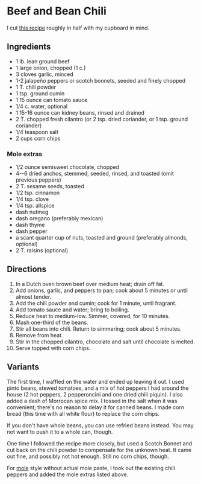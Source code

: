 [quick]: ../indices/quick.html

# Beef and Bean Chili

I cut [this recipe](http://www.bhg.com/recipe/beef/beef-and-bean-chili/) roughly in half with my cupboard in mind.

## Ingredients

* 1 lb. lean ground beef
* 1 large onion, chopped (1 c.)
* 3 cloves garlic, minced
* 1-2 jalapeño peppers or scotch bonnets, seeded and finely chopped
* 1 T. chili powder
* 1 tsp. ground cumin
* 1 15 ounce can tomato sauce
* 1/4 c. water, optional
* 1 15-16 ounce can kidney beans, rinsed and drained
* 2 T. chopped fresh cilantro (or 2 tsp. dried coriander, or 1 tsp. ground coriander)
* 1/4 teaspoon salt
* 2 cups corn chips

### Mole extras

* 1/2 ounce semisweet chocolate, chopped
* 4--6 dried anchos, stemmed, seeded, rinsed, and toasted (omit previous peppers)
* 2 T. sesame seeds, toasted
* 1/2 tsp. cinnamon
* 1/4 tsp. clove
* 1/4 tsp. allspice
* dash nutmeg
* dash oregano (preferably mexican)
* dash thyme
* dash pepper
* a scant quarter cup of nuts, toasted and ground (preferably almonds, optional)
* 2 T. raisins (optional)

## Directions

1. In a Dutch oven brown beef over medium heat; drain off fat.
2. Add onions, garlic, and peppers to pan; cook about 5 minutes or until almost tender.
3. Add the chili powder and cumin; cook for 1 minute, until fragrant.
4. Add tomato sauce and water; bring to boiling.
5. Reduce heat to medium-low. Simmer, covered, for 10 minutes. 
6. Mash one-third of the beans.
7. Stir all beans into chili. Return to simmering; cook about 5 minutes.
8. Remove from heat.
9. Stir in the chopped cilantro, chocolate and salt until chocolate is melted.
10. Serve topped with corn chips.

## Variants

The first time, I waffled on the water and ended up leaving it out. I used pinto beans, stewed tomatoes, and a mix of hot peppers I had around the house (2 hot peppers, 2 pepperoncini and one dried chili piquin). I also added a dash of Morrocan spice mix. I tossed in the salt when it was convenient; there's no reason to delay it for canned beans. I made corn bread (this time with all white flour) to replace the corn chips.

If you don't have whole beans, you can use refried beans instead.  You may not want to push it to a whole can, though.

One time I followed the recipe more closely, but used a Scotch Bonnet and cut back on the chili powder to compensate for the unknown heat.  It came out fine, and possibly not hot enough.  Still no corn chips, though.

For [mole](http://www.grouprecipes.com/30313/basic-mole-paste.html) style without actual mole paste, I took out the existing chili peppers and added the mole extras listed above.
